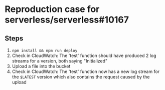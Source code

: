 # Reproduction case for serverless/serverless#10167

## Steps

1. `npm install && npm run deploy`
2. Check in CloudWatch: The 'test' function should have produced 2 log streams for a version, both saying "Initialized"
3. Upload a file into the bucket
4. Check in CloudWatch: The 'test' function now has a new log stream for the `$LATEST` version which also contains the request caused by the upload
